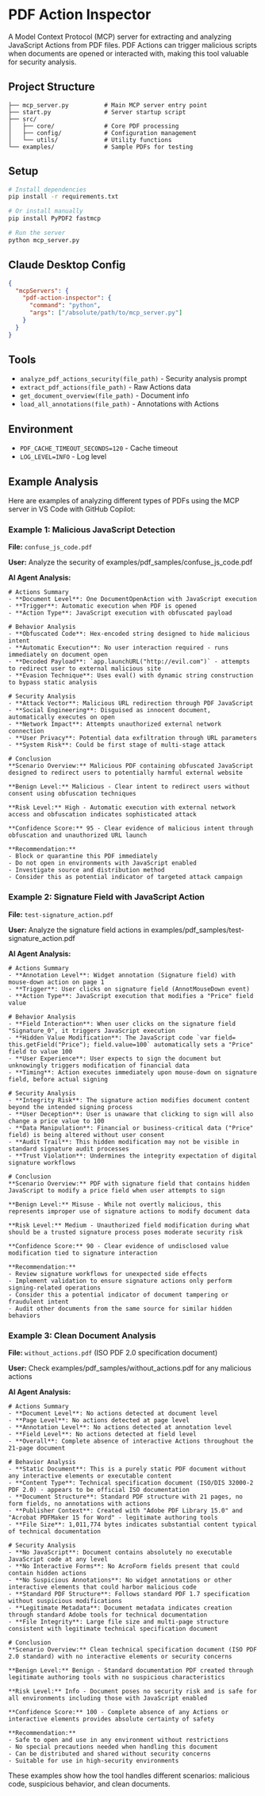 # PDF Action Inspector

A Model Context Protocol (MCP) server for extracting and analyzing JavaScript Actions from PDF files. PDF Actions can trigger malicious scripts when documents are opened or interacted with, making this tool valuable for security analysis.

## Project Structure

```
├── mcp_server.py          # Main MCP server entry point
├── start.py               # Server startup script
├── src/
│   ├── core/              # Core PDF processing
│   ├── config/            # Configuration management
│   └── utils/             # Utility functions
└── examples/              # Sample PDFs for testing
```

## Setup

```bash
# Install dependencies
pip install -r requirements.txt

# Or install manually
pip install PyPDF2 fastmcp

# Run the server
python mcp_server.py
```

## Claude Desktop Config

```json
{
  "mcpServers": {
    "pdf-action-inspector": {
      "command": "python",
      "args": ["/absolute/path/to/mcp_server.py"]
    }
  }
}
```

## Tools

- `analyze_pdf_actions_security(file_path)` - Security analysis prompt
- `extract_pdf_actions(file_path)` - Raw Actions data
- `get_document_overview(file_path)` - Document info
- `load_all_annotations(file_path)` - Annotations with Actions

## Environment

- `PDF_CACHE_TIMEOUT_SECONDS=120` - Cache timeout
- `LOG_LEVEL=INFO` - Log level

## Example Analysis

Here are examples of analyzing different types of PDFs using the MCP server in VS Code with GitHub Copilot:

### Example 1: Malicious JavaScript Detection

**File:** `confuse_js_code.pdf`

**User:** Analyze the security of examples/pdf_samples/confuse_js_code.pdf

**AI Agent Analysis:**
```
# Actions Summary
- **Document Level**: One DocumentOpenAction with JavaScript execution
- **Trigger**: Automatic execution when PDF is opened
- **Action Type**: JavaScript execution with obfuscated payload

# Behavior Analysis
- **Obfuscated Code**: Hex-encoded string designed to hide malicious intent
- **Automatic Execution**: No user interaction required - runs immediately on document open
- **Decoded Payload**: `app.launchURL("http://evil.com")` - attempts to redirect user to external malicious site
- **Evasion Technique**: Uses eval() with dynamic string construction to bypass static analysis

# Security Analysis
- **Attack Vector**: Malicious URL redirection through PDF JavaScript
- **Social Engineering**: Disguised as innocent document, automatically executes on open
- **Network Impact**: Attempts unauthorized external network connection
- **User Privacy**: Potential data exfiltration through URL parameters
- **System Risk**: Could be first stage of multi-stage attack

# Conclusion
**Scenario Overview:** Malicious PDF containing obfuscated JavaScript designed to redirect users to potentially harmful external website

**Benign Level:** Malicious - Clear intent to redirect users without consent using obfuscation techniques

**Risk Level:** High - Automatic execution with external network access and obfuscation indicates sophisticated attack

**Confidence Score:** 95 - Clear evidence of malicious intent through obfuscation and unauthorized URL launch

**Recommendation:** 
- Block or quarantine this PDF immediately
- Do not open in environments with JavaScript enabled
- Investigate source and distribution method
- Consider this as potential indicator of targeted attack campaign
```

### Example 2: Signature Field with JavaScript Action

**File:** `test-signature_action.pdf`

**User:** Analyze the signature field actions in examples/pdf_samples/test-signature_action.pdf

**AI Agent Analysis:**
```
# Actions Summary
- **Annotation Level**: Widget annotation (Signature field) with mouse-down action on page 1
- **Trigger**: User clicks on signature field (AnnotMouseDown event)
- **Action Type**: JavaScript execution that modifies a "Price" field value

# Behavior Analysis
- **Field Interaction**: When user clicks on the signature field "Signature_0", it triggers JavaScript execution
- **Hidden Value Modification**: The JavaScript code `var field= this.getField("Price"); field.value=100` automatically sets a "Price" field to value 100
- **User Experience**: User expects to sign the document but unknowingly triggers modification of financial data
- **Timing**: Action executes immediately upon mouse-down on signature field, before actual signing

# Security Analysis
- **Integrity Risk**: The signature action modifies document content beyond the intended signing process
- **User Deception**: User is unaware that clicking to sign will also change a price value to 100
- **Data Manipulation**: Financial or business-critical data ("Price" field) is being altered without user consent
- **Audit Trail**: This hidden modification may not be visible in standard signature audit processes
- **Trust Violation**: Undermines the integrity expectation of digital signature workflows

# Conclusion
**Scenario Overview:** PDF with signature field that contains hidden JavaScript to modify a price field when user attempts to sign

**Benign Level:** Misuse - While not overtly malicious, this represents improper use of signature actions to modify document data

**Risk Level:** Medium - Unauthorized field modification during what should be a trusted signature process poses moderate security risk

**Confidence Score:** 90 - Clear evidence of undisclosed value modification tied to signature interaction

**Recommendation:** 
- Review signature workflows for unexpected side effects
- Implement validation to ensure signature actions only perform signing-related operations
- Consider this a potential indicator of document tampering or fraudulent intent
- Audit other documents from the same source for similar hidden behaviors
```

### Example 3: Clean Document Analysis

**File:** `without_actions.pdf` (ISO PDF 2.0 specification document)

**User:** Check examples/pdf_samples/without_actions.pdf for any malicious actions

**AI Agent Analysis:**
```
# Actions Summary
- **Document Level**: No actions detected at document level
- **Page Level**: No actions detected at page level  
- **Annotation Level**: No actions detected at annotation level
- **Field Level**: No actions detected at field level
- **Overall**: Complete absence of interactive Actions throughout the 21-page document

# Behavior Analysis
- **Static Document**: This is a purely static PDF document without any interactive elements or executable content
- **Content Type**: Technical specification document (ISO/DIS 32000-2 PDF 2.0) - appears to be official ISO documentation
- **Document Structure**: Standard PDF structure with 21 pages, no form fields, no annotations with actions
- **Publisher Context**: Created with "Adobe PDF Library 15.0" and "Acrobat PDFMaker 15 for Word" - legitimate authoring tools
- **File Size**: 1,011,774 bytes indicates substantial content typical of technical documentation

# Security Analysis
- **No JavaScript**: Document contains absolutely no executable JavaScript code at any level
- **No Interactive Forms**: No AcroForm fields present that could contain hidden actions
- **No Suspicious Annotations**: No widget annotations or other interactive elements that could harbor malicious code
- **Standard PDF Structure**: Follows standard PDF 1.7 specification without suspicious modifications
- **Legitimate Metadata**: Document metadata indicates creation through standard Adobe tools for technical documentation
- **File Integrity**: Large file size and multi-page structure consistent with legitimate technical specification document

# Conclusion
**Scenario Overview:** Clean technical specification document (ISO PDF 2.0 standard) with no interactive elements or security concerns

**Benign Level:** Benign - Standard documentation PDF created through legitimate authoring tools with no suspicious characteristics

**Risk Level:** Info - Document poses no security risk and is safe for all environments including those with JavaScript enabled

**Confidence Score:** 100 - Complete absence of any Actions or interactive elements provides absolute certainty of safety

**Recommendation:** 
- Safe to open and use in any environment without restrictions
- No special precautions needed when handling this document
- Can be distributed and shared without security concerns
- Suitable for use in high-security environments
```

These examples show how the tool handles different scenarios: malicious code, suspicious behavior, and clean documents.
